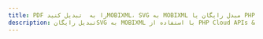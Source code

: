 ---title: PDF را به  تبدیل کنیدMOBIXML، SVG به MOBIXML مبدل رایگان یا PHP SDKdescription: تبدیل رایگانSVG به MOBIXML با استفاده از PHP Cloud APIs & SDK همچنین اسناد PDF را در Cloud ایجاد، ویرایش و رندر کنید.---